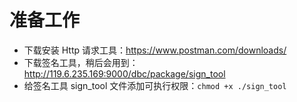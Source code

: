 # 准备工作

- 下载安装 Http 请求工具：https://www.postman.com/downloads/
- 下载签名工具，稍后会用到：
  http://119.6.235.169:9000/dbc/package/sign_tool
- 给签名工具 sign_tool 文件添加可执行权限：`chmod +x ./sign_tool`
